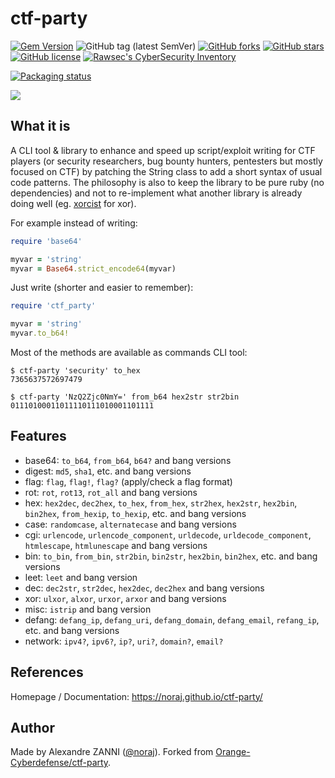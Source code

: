 # ctf-party

[![Gem Version](https://badge.fury.io/rb/ctf-party.svg)](https://badge.fury.io/rb/ctf-party)
![GitHub tag (latest SemVer)](https://img.shields.io/github/tag/noraj/ctf-party)
[![GitHub forks](https://img.shields.io/github/forks/noraj/ctf-party)](https://github.com/noraj/ctf-party/network)
[![GitHub stars](https://img.shields.io/github/stars/noraj/ctf-party)](https://github.com/noraj/ctf-party/stargazers)
[![GitHub license](https://img.shields.io/github/license/noraj/ctf-party)](https://github.com/noraj/ctf-party/blob/master/LICENSE.txt)
[![Rawsec's CyberSecurity Inventory](https://inventory.raw.pm/img/badges/Rawsec-inventoried-FF5050_flat.svg)](https://inventory.raw.pm/tools.html#ctf-party)

[![Packaging status](https://repology.org/badge/vertical-allrepos/ctf-party.svg)](https://repology.org/project/ctf-party/versions)

![](https://noraj.github.io/ctf-party/_media/logo.png)


## What it is

A CLI tool & library to enhance and speed up script/exploit writing for CTF players (or
security researchers, bug bounty hunters, pentesters but mostly focused on CTF)
by patching the String class to add a short syntax of usual code patterns.
The philosophy is also to keep the library to be pure ruby (no dependencies)
and not to re-implement what another library is already doing well
(eg. [xorcist] for xor).

[xorcist]:https://github.com/fny/xorcist

For example instead of writing:

```ruby
require 'base64'

myvar = 'string'
myvar = Base64.strict_encode64(myvar)
```

Just write (shorter and easier to remember):

```ruby
require 'ctf_party'

myvar = 'string'
myvar.to_b64!
```

Most of the methods are available as commands CLI tool:

```
$ ctf-party 'security' to_hex
7365637572697479

$ ctf-party 'NzQ2Zjc0NmY=' from_b64 hex2str str2bin
01110100011011110111010001101111
```

## Features

- base64: `to_b64`, `from_b64`, `b64?` and bang versions
- digest: `md5`, `sha1`, etc. and bang versions
- flag: `flag`, `flag!`, `flag?` (apply/check a flag format)
- rot: `rot`, `rot13`, `rot_all` and bang versions
- hex: `hex2dec`, `dec2hex`, `to_hex`, `from_hex`, `str2hex`, `hex2str`, `hex2bin`, `bin2hex`, `from_hexip`, `to_hexip`, etc. and bang versions
- case: `randomcase`, `alternatecase` and bang versions
- cgi: `urlencode`, `urlencode_component`, `urldecode`, `urldecode_component`, `htmlescape`, `htmlunescape` and bang versions
- bin: `to_bin`, `from_bin`, `str2bin`, `bin2str`, `hex2bin`, `bin2hex`, etc. and bang versions
- leet: `leet` and bang version
- dec: `dec2str`, `str2dec`, `hex2dec`, `dec2hex` and bang versions
- xor: `ulxor`, `alxor`, `urxor`, `arxor` and bang versions
- misc: `istrip` and bang version
- defang: `defang_ip`, `defang_uri`, `defang_domain`, `defang_email`, `refang_ip`, etc. and bang versions
- network: `ipv4?`, `ipv6?`, `ip?`, `uri?`, `domain?`, `email?`

## References

Homepage / Documentation: https://noraj.github.io/ctf-party/

## Author

Made by Alexandre ZANNI ([@noraj](https://pwn.by/noraj/)). Forked from [Orange-Cyberdefense/ctf-party](https://github.com/Orange-Cyberdefense/ctf-party).
